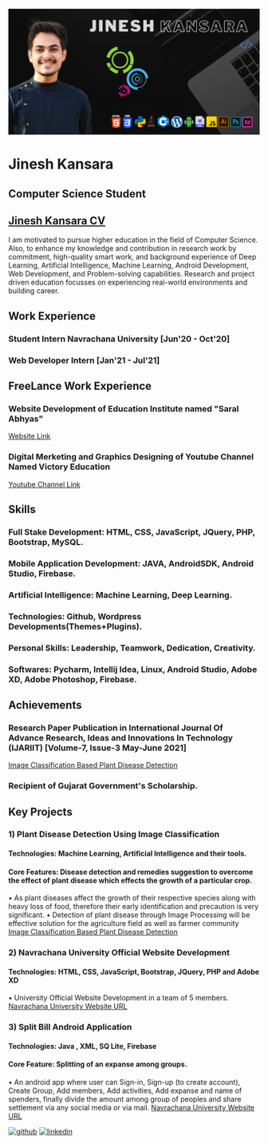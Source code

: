 ![Student ](https://github.com/jinesh511/jinesh511/blob/main/Jinesh.png)

# Jinesh Kansara
## Computer Science Student

## [Jinesh Kansara CV](https://github.com/jinesh511/jinesh511/blob/main/Jinesh%20Kansara%20CV.pdf)

I am motivated to pursue higher education in the field of Computer Science. Also, to enhance my knowledge and contribution in research work by commitment, high-quality smart work, and background experience of Deep Learning, Artificial Intelligence, Machine Learning, Android Development, Web Development, and Problem-solving capabilities. Research and project driven education focusses on experiencing real-world environments and building career.

## Work Experience
### Student Intern Navrachana University [Jun'20 - Oct'20]
### Web Developer Intern [Jan'21 - Jul'21]

## FreeLance Work Experience
### Website Development of Education Institute named "Saral Abhyas" 
[Website Link](https://saralabhyas.com/)
### Digital Merketing and Graphics Designing of Youtube Channel Named Victory Education
[Youtube Channel Link](https://www.youtube.com/results?search_query=victory+education)

## Skills 
### Full Stake Development: HTML, CSS, JavaScript, JQuery, PHP, Bootstrap, MySQL.
### Mobile Application Development: JAVA, AndroidSDK, Android Studio, Firebase.
### Artificial Intelligence: Machine Learning, Deep Learning.
### Technologies: Github, Wordpress Developments(Themes+Plugins).
### Personal Skills: Leadership, Teamwork, Dedication, Creativity.
### Softwares: Pycharm, Intellij Idea, Linux, Android Studio, Adobe XD, Adobe Photoshop, Firebase.

##  Achievements
### Research Paper Publication in International Journal Of Advance Research, Ideas and Innovations In Technology (IJARIIT) [Volume-7, Issue-3 May-June 2021]
[Image Classification Based Plant Disease Detection](https://www.ijariit.com/manuscript/image-classification-based-plant-disease-detection/)
### Recipient of Gujarat Government's Scholarship.

## Key Projects

### 1) Plant Disease Detection Using Image Classification
#### Technologies: Machine Learning, Artificial Intelligence and their tools.
#### Core Features: Disease detection and remedies suggestion to overcome the effect of plant disease which effects the growth of a particular crop.
•	As plant diseases affect the growth of their respective species along with heavy loss of food, therefore their early identification and precaution is very significant.
•	Detection of plant disease through Image Processing will be effective solution for the agriculture field as well as farmer community
[Image Classification Based Plant Disease Detection](https://github.com/jinesh511/AgroSpect-GUI)

### 2) Navrachana University Official Website Development 
#### Technologies: HTML, CSS, JavaScript, Bootstrap, JQuery, PHP and Adobe XD
•	University Official Website Development in a team of 5 members.
[Navrachana University Website URL]( https://jinesh511.github.io/nuv-website/)

### 3) Split Bill Android Application 
#### Technologies: Java , XML, SQ Lite, Firebase
#### Core Feature: Splitting of an expanse among groups.
•	An android app where user can Sign-in, Sign-up (to create account), Create Group, Add members, Add activities, Add expanse and name of spenders, finally divide the amount among group of peoples and share settlement via any social media or via mail.
[Navrachana University Website URL]( https://github.com/jinesh511/Finance_Financer)


[<img src='https://cdn.jsdelivr.net/npm/simple-icons@3.0.1/icons/github.svg' alt='github' height='40'>](https://github.com/jinesh511) 
[<img src='https://cdn.jsdelivr.net/npm/simple-icons@3.0.1/icons/linkedin.svg' alt='linkedin' height='40'>](https://www.linkedin.com/in/jinesh-3300/)  




